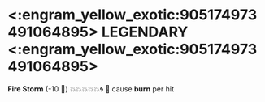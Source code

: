 # <:engram_yellow_exotic:905174973491064895> LEGENDARY <:engram_yellow_exotic:905174973491064895>

**Fire Storm** (-10 :large_blue_diamond:) :boom::boom::boom::boom::boom::cyclone: :twisted_rightwards_arrows: cause __burn__ per hit

